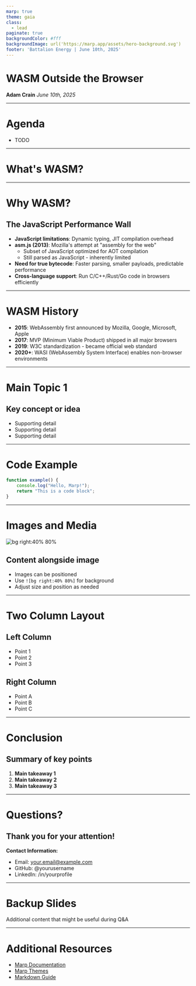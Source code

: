 ```yaml
---
marp: true
theme: gaia
class:
  - lead
paginate: true
backgroundColor: #fff
backgroundImage: url('https://marp.app/assets/hero-background.svg')
footer: 'Battalion Energy | June 10th, 2025'
---
```


# WASM Outside the Browser

**Adam Crain**
*June 10th, 2025*

---

# Agenda

- TODO

---

# What's WASM?

---

# Why WASM?

## The JavaScript Performance Wall

- **JavaScript limitations**: Dynamic typing, JIT compilation overhead
- **asm.js (2013)**: Mozilla's attempt at "assembly for the web"
  - Subset of JavaScript optimized for AOT compilation
  - Still parsed as JavaScript - inherently limited
- **Need for true bytecode**: Faster parsing, smaller payloads, predictable performance
- **Cross-language support**: Run C/C++/Rust/Go code in browsers efficiently

---

# WASM History

- **2015**: WebAssembly first announced by Mozilla, Google, Microsoft, Apple
- **2017**: MVP (Minimum Viable Product) shipped in all major browsers
- **2019**: W3C standardization - became official web standard
- **2020+**: WASI (WebAssembly System Interface) enables non-browser environments


---

# Main Topic 1

## Key concept or idea

- Supporting detail
- Supporting detail
- Supporting detail

---

# Code Example

```javascript
function example() {
    console.log("Hello, Marp!");
    return "This is a code block";
}
```

---

# Images and Media

![bg right:40% 80%](https://via.placeholder.com/400x300)

## Content alongside image

- Images can be positioned
- Use `![bg right:40% 80%]` for background
- Adjust size and position as needed

---

# Two Column Layout

<!-- _class: lead -->

## Left Column
- Point 1
- Point 2
- Point 3

## Right Column
- Point A
- Point B
- Point C

---

# Conclusion

## Summary of key points

1. **Main takeaway 1**
2. **Main takeaway 2** 
3. **Main takeaway 3**

---

# Questions?

## Thank you for your attention!

**Contact Information:**
- Email: your.email@example.com
- GitHub: @yourusername
- LinkedIn: /in/yourprofile

---

<!-- _class: lead -->

# Backup Slides

Additional content that might be useful during Q&A

---

# Additional Resources

- [Marp Documentation](https://marp.app/)
- [Marp Themes](https://github.com/marp-team/marp-core/tree/main/themes)
- [Markdown Guide](https://www.markdownguide.org/)